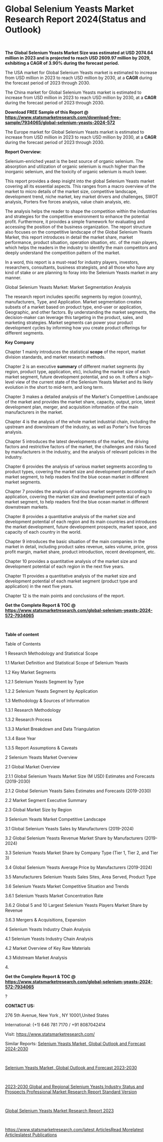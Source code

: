 <h1>Global Selenium Yeasts Market Research Report 2024(Status and Outlook)</h1><br/><p><strong>The Global Selenium Yeasts Market Size was estimated at USD 2074.64 million in 2023 and is projected to reach USD 2609.97 million by 2029, exhibiting a <strong>CAGR</strong> of 3.90% during the forecast period.</strong></p>
 
 
 
 <p>The USA market for Global Selenium Yeasts market is estimated to increase from USD million in 2023 to reach USD million by 2030, at a <strong>CAGR</strong> during the forecast period of 2023 through 2030.</p>
 
 
 
 <p>The China market for Global Selenium Yeasts market is estimated to increase from USD million in 2023 to reach USD million by 2030, at a <strong>CAGR</strong> during the forecast period of 2023 through 2030.</p>
 
 
 
 <p><strong>Download FREE Sample of this Report @ <a href="https://www.statsmarketresearch.com/download-free-sample/7934065/global-selenium-yeasts-2024-572">https://www.statsmarketresearch.com/download-free-sample/7934065/global-selenium-yeasts-2024-572</a></strong></p>
 
 
 
 <p>The Europe market for Global Selenium Yeasts market is estimated to increase from USD million in 2023 to reach USD million by 2030, at a <strong>CAGR</strong> during the forecast period of 2023 through 2030.</p>
 
 
 
 <p><strong>Report Overview:</strong></p>
 
 
 
 <p>Selenium-enriched yeast is the best source of organic selenium. The absorption and utilization of organic selenium is much higher than the inorganic selenium, and the toxicity of organic selenium is much lower.</p>
 
 
 
 <p>This report provides a deep insight into the global Selenium Yeasts market covering all its essential aspects. This ranges from a macro overview of the market to micro details of the market size, competitive landscape, development trend, niche market, key market drivers and challenges, SWOT analysis, Porters five forces analysis, value chain analysis, etc.</p>
 
 
 
 <p>The analysis helps the reader to shape the competition within the industries and strategies for the competitive environment to enhance the potential profit. Furthermore, it provides a simple framework for evaluating and accessing the position of the business organization. The report structure also focuses on the competitive landscape of the Global Selenium Yeasts Market, this report introduces in detail the market share, market performance, product situation, operation situation, etc. of the main players, which helps the readers in the industry to identify the main competitors and deeply understand the competition pattern of the market.</p>
 
 
 
 <p>In a word, this report is a must-read for industry players, investors, researchers, consultants, business strategists, and all those who have any kind of stake or are planning to foray into the Selenium Yeasts market in any manner.</p>
 
 
 
 <p>Global Selenium Yeasts Market: Market Segmentation Analysis</p>
 
 
 
 <p>The research report includes specific segments by region (country), manufacturers, Type, and Application. Market segmentation creates subsets of a market based on product type, end-user or application, Geographic, and other factors. By understanding the market segments, the decision-maker can leverage this targeting in the product, sales, and marketing strategies. Market segments can power your product development cycles by informing how you create product offerings for different segments.</p>
 
 
 
 <p><strong>Key Company</strong></p>
 
 
 
 <p>Chapter 1 mainly introduces the statistical <strong>scope</strong> of the report, market division standards, and market research methods.</p>
 
 
 
 <p>Chapter 2 is an executive <strong>summary</strong> of different market segments (by region, product type, application, etc), including the market size of each market segment, future development potential, and so on. It offers a high-level view of the current state of the Selenium Yeasts Market and its likely evolution in the short to mid-term, and long term.</p>
 
 
 
 <p>Chapter 3 makes a detailed analysis of the Market&#39;s Competitive Landscape of the market and provides the market share, capacity, output, price, latest development plan, merger, and acquisition information of the main manufacturers in the market.</p>
 
 
 
 <p>Chapter 4 is the analysis of the whole market industrial chain, including the upstream and downstream of the industry, as well as Porter&#39;s five forces analysis.</p>
 
 
 
 <p>Chapter 5 introduces the latest developments of the market, the driving factors and restrictive factors of the market, the challenges and risks faced by manufacturers in the industry, and the analysis of relevant policies in the industry.</p>
 
 
 
 <p>Chapter 6 provides the analysis of various market segments according to product types, covering the market size and development potential of each market segment, to help readers find the blue ocean market in different market segments.</p>
 
 
 
 <p>Chapter 7 provides the analysis of various market segments according to application, covering the market size and development potential of each market segment, to help readers find the blue ocean market in different downstream markets.</p>
 
 
 
 <p>Chapter 8 provides a quantitative analysis of the market size and development potential of each region and its main countries and introduces the market development, future development prospects, market space, and capacity of each country in the world.</p>
 
 
 
 <p>Chapter 9 introduces the basic situation of the main companies in the market in detail, including product sales revenue, sales volume, price, gross profit margin, market share, product introduction, recent development, etc.</p>
 
 
 
 <p>Chapter 10 provides a quantitative analysis of the market size and development potential of each region in the next five years.</p>
 
 
 
 <p>Chapter 11 provides a quantitative analysis of the market size and development potential of each market segment (product type and application) in the next five years.</p>
 
 
 
 <p>Chapter 12 is the main points and conclusions of the report.</p>
 
 
 
 <div><b>Get the Complete Report & TOC @ <a href="https://www.statsmarketresearch.com/global-selenium-yeasts-2024-572-7934065">https://www.statsmarketresearch.com/global-selenium-yeasts-2024-572-7934065</a></b></div>
 
 
 
 <p><br />
 
 <b>Table of content</b></p>
 
 
 
 <p>Table of Contents<br />
 
 1 Research Methodology and Statistical Scope<br />
 
 1.1 Market Definition and Statistical Scope of Selenium Yeasts<br />
 
 1.2 Key Market Segments<br />
 
 1.2.1 Selenium Yeasts Segment by Type<br />
 
 1.2.2 Selenium Yeasts Segment by Application<br />
 
 1.3 Methodology & Sources of Information<br />
 
 1.3.1 Research Methodology<br />
 
 1.3.2 Research Process<br />
 
 1.3.3 Market Breakdown and Data Triangulation<br />
 
 1.3.4 Base Year<br />
 
 1.3.5 Report Assumptions & Caveats<br />
 
 2 Selenium Yeasts Market Overview<br />
 
 2.1 Global Market Overview<br />
 
 2.1.1 Global Selenium Yeasts Market Size (M USD) Estimates and Forecasts (2019-2030)<br />
 
 2.1.2 Global Selenium Yeasts Sales Estimates and Forecasts (2019-2030)<br />
 
 2.2 Market Segment Executive Summary<br />
 
 2.3 Global Market Size by Region<br />
 
 3 Selenium Yeasts Market Competitive Landscape<br />
 
 3.1 Global Selenium Yeasts Sales by Manufacturers (2019-2024)<br />
 
 3.2 Global Selenium Yeasts Revenue Market Share by Manufacturers (2019-2024)<br />
 
 3.3 Selenium Yeasts Market Share by Company Type (Tier 1, Tier 2, and Tier 3)<br />
 
 3.4 Global Selenium Yeasts Average Price by Manufacturers (2019-2024)<br />
 
 3.5 Manufacturers Selenium Yeasts Sales Sites, Area Served, Product Type<br />
 
 3.6 Selenium Yeasts Market Competitive Situation and Trends<br />
 
 3.6.1 Selenium Yeasts Market Concentration Rate<br />
 
 3.6.2 Global 5 and 10 Largest Selenium Yeasts Players Market Share by Revenue<br />
 
 3.6.3 Mergers & Acquisitions, Expansion<br />
 
 4 Selenium Yeasts Industry Chain Analysis<br />
 
 4.1 Selenium Yeasts Industry Chain Analysis<br />
 
 4.2 Market Overview of Key Raw Materials<br />
 
 4.3 Midstream Market Analysis<br />
 
 4.</p>
 
 
 
 <div><b>Get the Complete Report & TOC @ <a href="https://www.statsmarketresearch.com/global-selenium-yeasts-2024-572-7934065">https://www.statsmarketresearch.com/global-selenium-yeasts-2024-572-7934065</a></b></div>
 
 
 
 <p>? </p>
 
 
 
 <p><b>CONTACT US:</b><br />
 
 276 5th Avenue, New York , NY 10001,United States<br />
 
 International: (+1) 646 781 7170 / +91 8087042414<br />
 
 Visit: <a href="https://www.statsmarketresearch.com/">https://www.statsmarketresearch.com/</a><br />
 
 Similar Reports: <a href="https://www.statsmarketresearch.com/global-selenium-yeasts-2024-572-7934065">Selenium Yeasts Market, Global Outlook and Forecast 2024-2030</a><br />
 
 <br />
 
 <a href="https://www.statsmarketresearch.com/global-selenium-yeasts-2024-572-7934065">Selenium Yeasts Market, Global Outlook and Forecast 2023-2030</a><br />
 
 <br />
 
 <a href="https://www.statsmarketresearch.com/global-selenium-yeasts-2024-572-7934065">2023-2030 Global and Regional Selenium Yeasts Industry Status and Prospects Professional Market Research Report Standard Version</a><br />
 
 <br />
 
 <a href="https://www.statsmarketresearch.com/global-selenium-yeasts-2024-572-7934065">Global Selenium Yeasts Market Research Report 2023</a><br />
 
 <br />
 
 <a href="https://gyeongbokgung.com">https://www.statsmarketresearch.com/</a><a href="https://hallyeomaritime.com">latest Articles</a><a href="https://jingwansa.com">Read More</a><a href="https://nguoiviet.jp/">latest Articles</a><a href="https://www.intelmarketresearch.com/">latest Publications</a></p>